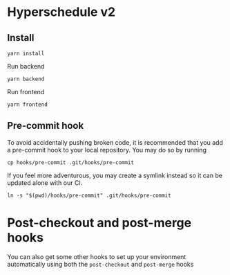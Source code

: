 # Hyperschedule v2

## Install

```
yarn install
```

Run backend

```
yarn backend
```

Run frontend

```
yarn frontend
```

## Pre-commit hook

To avoid accidentally pushing broken code, it is recommended that
you add a pre-commit hook to your local repository. You may do so
by running

```shell
cp hooks/pre-commit .git/hooks/pre-commit
```

If you feel more adventurous, you may create a symlink instead so it can
be updated alone with our CI.

```shell
ln -s "$(pwd)/hooks/pre-commit" .git/hooks/pre-commit
```

# Post-checkout and post-merge hooks

You can also get some other hooks to set up your environment automatically using both the `post-checkout` and `post-merge` hooks
